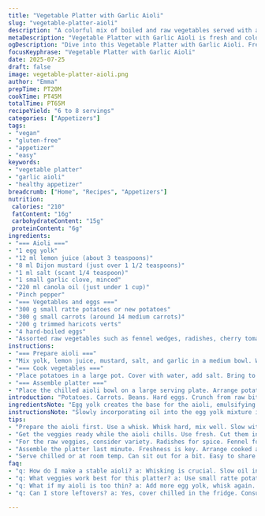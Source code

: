 ```yaml
---
title: "Vegetable Platter with Garlic Aioli"
slug: "vegetable-platter-aioli"
description: "A colorful mix of boiled and raw vegetables served with a garlicky aioli made from egg yolk, Dijon mustard, and canola oil. Small rattes and tender carrots boil with haricots verts until barely soft, cooled quickly. Raw veggies like fennel wedges, cherry tomatoes, radishes, and cucumber slices add crunch and freshness. Hard-boiled eggs sliced in halves scattered around. Aioli whipped up by slowly emulsifying oil into a blend of egg yolk, lemon juice, mustard, and minced garlic. Salt and pepper finish. Chill aioli while prepping the veggies. Simple, fresh, no gluten, dairy or nuts. Bright appe-tizer or light starter. Serves 6 to 8."
metaDescription: "Vegetable Platter with Garlic Aioli is fresh and colorful. A medley of veggies and creamy aioli offer a delightful starter."
ogDescription: "Dive into this Vegetable Platter with Garlic Aioli. Fresh veggies. Creamy, garlicky aioli. Perfect for gatherings or light bites."
focusKeyphrase: "Vegetable Platter with Garlic Aioli"
date: 2025-07-25
draft: false
image: vegetable-platter-aioli.png
author: "Emma"
prepTime: PT20M
cookTime: PT45M
totalTime: PT65M
recipeYield: "6 to 8 servings"
categories: ["Appetizers"]
tags:
- "vegan"
- "gluten-free"
- "appetizer"
- "easy"
keywords:
- "vegetable platter"
- "garlic aioli"
- "healthy appetizer"
breadcrumb: ["Home", "Recipes", "Appetizers"]
nutrition: 
 calories: "210"
 fatContent: "16g"
 carbohydrateContent: "15g"
 proteinContent: "6g"
ingredients:
- "=== Aioli ==="
- "1 egg yolk"
- "12 ml lemon juice (about 3 teaspoons)"
- "8 ml Dijon mustard (just over 1 1/2 teaspoons)"
- "1 ml salt (scant 1/4 teaspoon)"
- "1 small garlic clove, minced"
- "220 ml canola oil (just under 1 cup)"
- "Pinch pepper"
- "=== Vegetables and eggs ==="
- "300 g small ratte potatoes or new potatoes"
- "300 g small carrots (around 14 medium carrots)"
- "200 g trimmed haricots verts"
- "4 hard-boiled eggs"
- "Assorted raw vegetables such as fennel wedges, radishes, cherry tomatoes, cucumber slices"
instructions:
- "=== Prepare aioli ==="
- "Mix yolk, lemon juice, mustard, salt, and garlic in a medium bowl. Whisk thoroughly. Add roughly one-third of the oil very slowly, drop by drop, whisking constantly until the mixture starts to thicken. Slowly drizzle in the rest of the oil while whisking vigorously. Add pepper to taste. Transfer aioli to a small bowl, cover, and chill while you prepare veggies."
- "=== Cook vegetables ==="
- "Place potatoes in a large pot. Cover with water, add salt. Bring to a rolling boil. Simmer for about 12 minutes. Add carrots, cook 7–9 minutes more. Add haricots verts and cook 3 minutes or until vegetables are tender but still firm. Drain immediately and cool the vegetables under cold water to stop cooking."
- "=== Assemble platter ==="
- "Place the chilled aioli bowl on a large serving plate. Arrange potatoes, carrots, haricots verts around it. Quarter or wedge raw vegetables like fennel, radishes, cucumber, tomatoes, and add around the edges for color and crunch. Halve hard-boiled eggs and place among the cooked and raw veggies. Serve chilled or at room temperature."
introduction: "Potatoes. Carrots. Beans. Hard eggs. Crunch from raw bits. All sitting around a bowl of aioli bright with lemon and garlic. Slow whisking, oil dripping in. Creamy thick. Bright acid. The kind of starter that invites picking at. Sharpness of Dijon paired with mellow, rich oil. The cold vegetables contrast the creamy sauce. Soft textures meet crisp slices. It’s straightforward but satisfying. No fuss. Gluten free, dairy free, nut free. The garlic punch wakes the flavors. Pretty colors scattered with care. All chill until ready to dig in. Shareable. Casual. A veggie plate with a sauce that pulls it all together."
ingredientsNote: "Egg yolk creates the base for the aioli, emulsifying the oil and lemon into a creamy texture. Dijon adds a spark, cutting richness and balancing garlic’s bite. Canola oil chosen for neutral flavor but olive oil works if you prefer more fruitiness. Using smaller potatoes ensures quicker cooking and even texture. Carrots provide a natural sweetness, softened but not mushy. Haricots verts add a fresh green crunch and color pop. Mixing boiled vegetables with raw keeps the platter visually and texturally dynamic. Hard-boiled eggs add protein and creaminess making this more substantial. Salt in the cooking water seasons veggies from the inside out, but be cautious not to oversalt the aioli."
instructionsNote: "Slowly incorporating oil into the egg yolk mixture is key for a stable aioli. Too fast and it can separate. Whisk by hand or use a slow steady beat with a mixer, but watch closely. Cooling vegetables rapidly after boiling stops cooking immediately, preserving color and texture. Timing each vegetable addition ensures all finish just right—tight, not mushy. Arranging the platter with the aioli center keeps dipping easy and visually appealing. Toss raw vegetables of your choice for crunch and freshness. The dish should rest chilled allowing flavors to meld but can also be served shortly after assembling. Don’t overcook the haricots verts lest they lose snap."
tips:
- "Prepare the aioli first. Use a whisk. Whisk hard, mix well. Slow with the oil. Drip it in carefully. Or use a mixer. Watch closely. The egg yolk thickens it. Add salt. Taste occasionally."
- "Get the veggies ready while the aioli chills. Use fresh. Cut them into fun shapes. Keep colors vibrant. Don’t overcook. Timing matters. Chill them in ice water. Keeps crunch."
- "For the raw veggies, consider variety. Radishes for spice. Fennel for crunch. Cucumbers for coolness. Mix and match. Add color. Be creative. Balance. Keep textures lively and interesting."
- "Assemble the platter last minute. Freshness is key. Arrange cooked and raw veggies around the aioli. Place hard-boiled eggs evenly. Beautiful presentation matters. Colors should pop. It’s Instagram worthy."
- "Serve chilled or at room temp. Can sit out for a bit. Easy to share. Perfect for casual gatherings. Dipping is fun. Prepare ahead but not too far in advance."
faq:
- "q: How do I make a stable aioli? a: Whisking is crucial. Slow oil incorporation is key. If too fast, it separates. Emulsification matters. Keep mixing consistently."
- "q: What veggies work best for this platter? a: Use small ratte potatoes, haricots verts. Add carrots. For raw, think cucumber, radishes. Play with colors and textures. Variety helps."
- "q: What if my aioli is too thin? a: Add more egg yolk, whisk again. Emulsification failed? Try chilling. Keep mixing. Patience is needed. Thin aioli? Not ideal."
- "q: Can I store leftovers? a: Yes, cover chilled in the fridge. Consume within two days. Check the aioli too. Freshness counts. Don’t let it sit too long."

---
```

